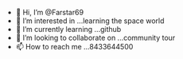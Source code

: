 - 👋 Hi, I’m @Farstar69
- 👀 I’m interested in ...learning the space world 
- 🌱 I’m currently learning ...github
- 💞️ I’m looking to collaborate on ...community tour
- 📫 How to reach me ...8433644500

<!---
Farstar69/Farstar69 is a ✨ special ✨ repository because its `README.md` (this file) appears on your GitHub profile.
You can click the Preview link to take a look at your changes.
--->
